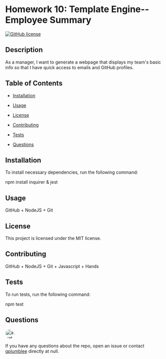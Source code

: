 
# Homework 10: Template Engine--Employee Summary
[![GitHub license](https://img.shields.io/badge/license-MIT-blue.svg)](https://github.com/gplumblee)
    
## Description
    
As a manager, I want to generate a webpage that displays my team's basic info so that I have quick access to emails and GitHub profiles.

## Table of Contents

* [Installation](#installation)

* [Usage](#usage)
    
* [License](#license)	
    
* [Contributing](#contributing)
    
* [Tests](#tests)
    
* [Questions](#questions)

## Installation

To install necessary dependencies, run the following command:

npm install inquirer & jest

## Usage

GitHub + NodeJS + Git

## License

This project is licensed under the MIT license.
  
## Contributing

GitHub + NodeJS + Git + Javascript + Hands

## Tests

To run tests, run the following command:

npm test

## Questions

<img src="https://avatars0.githubusercontent.com/u/57200792?v=4" alt="avatar" style="border-radius: 16px" width="30" />

If you have any questions about the repo, open an issue or contact [gplumblee](https://github.com/gplumblee) directly at null.
    